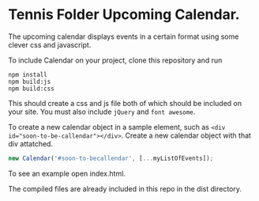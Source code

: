 # Tennis Folder Upcoming Calendar.

The upcoming calendar displays events in a certain format using
some clever css and javascript.

To include Calendar on your project, clone this repository and run

```
npm install
npm build:js
npm build:css
```

This should create a css and js file both of which should be included
on your site. You must also include `jQuery` and `font awesome`.

To create a new calendar object in a sample element, such as
`<div id="soon-to-be-callendar"></div>`. Create a new calendar object
with that div attatched.

```js
new Calendar('#soon-to-becallendar', [...myListOfEvents]);
```

To see an example open index.html.


The compiled files are already included in this repo in the dist
directory.
